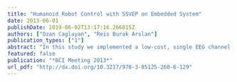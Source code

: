 ```yaml
---
title: "Humanoid Robot Control with SSVEP on Embedded System"
date: 2013-06-01
publishDate: 2019-06-02T13:17:16.266815Z
authors: ["Ozan Caglayan", "Reis Burak Arslan"]
publication_types: ["1"]
abstract: "In this study we implemented a low-cost, single EEG channel brain computer interface (BCI) running on an embedded computer. The BCI uses steady-state visual evoked potentials (SSVEP) to control the motion of the Kondo KHR-3HV humanoid robot. The subject attends to one of the flickering LEDs attached to the arms of the robot in order to move an arm. SSVEPs are identified by a simple spectrum analysis of the EEG signal."
featured: false
publication: "*BCI Meeting 2013*"
url_pdf: "http://dx.doi.org/10.3217/978-3-85125-260-6-129"
---
```


